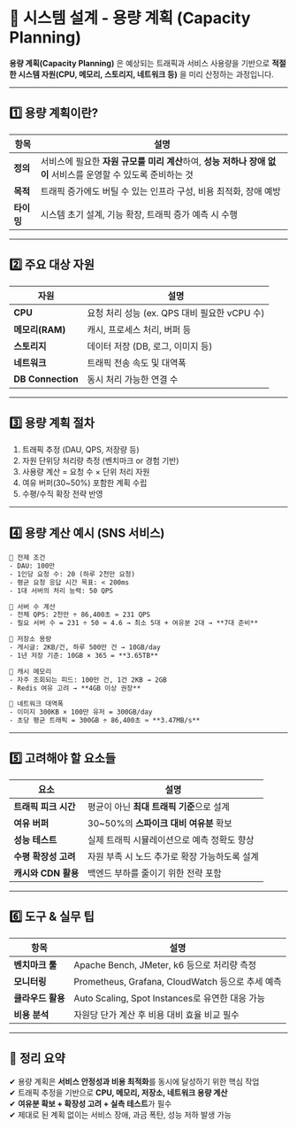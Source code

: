 # 🧠 시스템 설계 - 용량 계획 (Capacity Planning)

**용량 계획(Capacity Planning)** 은 예상되는 트래픽과 서비스 사용량을 기반으로 **적절한 시스템 자원(CPU, 메모리, 스토리지, 네트워크 등)** 을 미리 산정하는 과정입니다.

---

## 1️⃣ 용량 계획이란?

| 항목       | 설명 |
|------------|------|
| **정의**   | 서비스에 필요한 **자원 규모를 미리 계산**하여, **성능 저하나 장애 없이** 서비스를 운영할 수 있도록 준비하는 것 |
| **목적**   | 트래픽 증가에도 버틸 수 있는 인프라 구성, 비용 최적화, 장애 예방 |
| **타이밍** | 시스템 초기 설계, 기능 확장, 트래픽 증가 예측 시 수행 |

---

## 2️⃣ 주요 대상 자원

| 자원           | 설명 |
|----------------|------|
| **CPU**        | 요청 처리 성능 (ex. QPS 대비 필요한 vCPU 수) |
| **메모리(RAM)** | 캐시, 프로세스 처리, 버퍼 등 |
| **스토리지**   | 데이터 저장 (DB, 로그, 이미지 등) |
| **네트워크**   | 트래픽 전송 속도 및 대역폭 |
| **DB Connection** | 동시 처리 가능한 연결 수 |

---

## 3️⃣ 용량 계획 절차

1. 트래픽 추정 (DAU, QPS, 저장량 등)
2. 자원 단위당 처리량 측정 (벤치마크 or 경험 기반)
3. 사용량 계산 = 요청 수 × 단위 처리 자원
4. 여유 버퍼(30~50%) 포함한 계획 수립
5. 수평/수직 확장 전략 반영

---

## 4️⃣ 용량 계산 예시 (SNS 서비스)

```txt
📌 전제 조건
- DAU: 100만
- 1인당 요청 수: 20 (하루 2천만 요청)
- 평균 요청 응답 시간 목표: < 200ms
- 1대 서버의 처리 능력: 50 QPS

📌 서버 수 계산
- 전체 QPS: 2천만 ÷ 86,400초 ≈ 231 QPS
- 필요 서버 수 = 231 ÷ 50 ≈ 4.6 → 최소 5대 + 여유분 2대 → **7대 준비**

📌 저장소 용량
- 게시글: 2KB/건, 하루 500만 건 → 10GB/day
- 1년 저장 기준: 10GB × 365 = **3.65TB**

📌 캐시 메모리
- 자주 조회되는 피드: 100만 건, 1건 2KB → 2GB
- Redis 여유 고려 → **4GB 이상 권장**

📌 네트워크 대역폭
- 이미지 300KB × 100만 유저 = 300GB/day
- 초당 평균 트래픽 = 300GB ÷ 86,400초 ≈ **3.47MB/s**
```

---

## 5️⃣ 고려해야 할 요소들

| 요소              | 설명 |
|-------------------|------|
| **트래픽 피크 시간** | 평균이 아닌 **최대 트래픽 기준**으로 설계 |
| **여유 버퍼**       | 30~50%의 **스파이크 대비 여유분** 확보 |
| **성능 테스트**     | 실제 트래픽 시뮬레이션으로 예측 정확도 향상 |
| **수평 확장성 고려** | 자원 부족 시 노드 추가로 확장 가능하도록 설계 |
| **캐시와 CDN 활용** | 백엔드 부하를 줄이기 위한 전략 포함 |

---

## 6️⃣ 도구 & 실무 팁

| 항목     | 설명 |
|----------|------|
| **벤치마크 툴** | Apache Bench, JMeter, k6 등으로 처리량 측정 |
| **모니터링** | Prometheus, Grafana, CloudWatch 등으로 추세 예측 |
| **클라우드 활용** | Auto Scaling, Spot Instances로 유연한 대응 가능 |
| **비용 분석** | 자원당 단가 계산 후 비용 대비 효율 비교 필수 |

---

## 🎯 정리 요약

✔ 용량 계획은 **서비스 안정성과 비용 최적화**를 동시에 달성하기 위한 핵심 작업  
✔ 트래픽 추정을 기반으로 **CPU, 메모리, 저장소, 네트워크 용량 계산**  
✔ **여유분 확보 + 확장성 고려 + 실측 테스트**가 필수  
✔ 제대로 된 계획 없이는 서비스 장애, 과금 폭탄, 성능 저하 발생 가능
